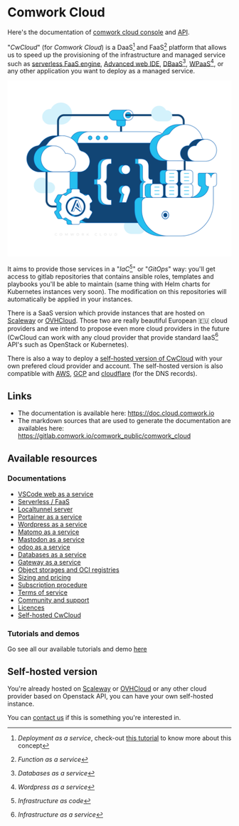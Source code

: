 # Comwork Cloud

Here's the documentation of [comwork cloud console](https://cloud.comwork.io) and [API](https://cloud-api.comwork.io).

"_CwCloud_" (for _Comwork Cloud_) is a DaaS[^1] and FaaS[^2] platform that allows us to speed up the provisioning of the infrastructure and managed service such as [serverless FaaS engine](./serverless.md), [Advanced web IDE](./code.md), [DBaaS](./dbaas.md)[^3], [WPaaS](./wpaas.md)[^4], or any other application you want to deploy as a managed service.

![cloud_bg](./img/cloud_bg.png)

It aims to provide those services in a "_IaC_[^5]" or "_GitOps_" way: you'll get access to gitlab repositories that contains ansible roles, templates and playbooks you'll be able to maintain (same thing with Helm charts for Kubernetes instances very soon). The modification on this repositories will automatically be applied in your instances.

There is a SaaS version which provide instances that are hosted on [Scaleway](https://www.scaleway.com) or [OVHCloud](https://www.ovhcloud.com). Those two are really beautiful European 🇪🇺 cloud providers and we intend to propose even more cloud providers in the future (CwCloud can work with any cloud provider that provide standard IaaS[^6] API's such as OpenStack or Kubernetes).

There is also a way to deploy a [self-hosted version of CwCloud](./tutorials/selfhosted.md) with your own prefered cloud provider and account. The self-hosted version is also compatible with [AWS](https://aws.amazon.com), [GCP](https://cloud.google.com) and [cloudflare](https://www.cloudflare.com) (for the DNS records).

[^1]: _Deployment as a service_, check-out [this tutorial](./tutorials/daas.md) to know more about this concept
[^2]: _Function as a service_
[^3]: _Databases as a service_
[^4]: _Wordpress as a service_
[^5]: _Infrastructure as code_
[^6]: _Infrastructure as a service_

## Links

* The documentation is available here: https://doc.cloud.comwork.io
* The markdown sources that are used to generate the documentation are availables here: https://gitlab.comwork.io/comwork_public/comwork_cloud

## Available resources

### Documentations

* [VSCode web as a service](./code.md)
* [Serverless / FaaS](./serverless.md)
* [Localtunnel server](./localtunnel.md)
* [Portainer as a service](./portainer.md)
* [Wordpress as a service](./wpaas.md)
* [Matomo as a service](./matomo.md)
* [Mastodon as a service](./mastodon.md)
* [odoo as a service](./odoo.md)
* [Databases as a service](./dbaas.md)
* [Gateway as a service](./vps.md)
* [Object storages and OCI registries](./storage.md)
* [Sizing and pricing](./sizing_pricing.md)
* [Subscription procedure](./subscription.md)
* [Terms of service](./terms.md)
* [Community and support](./community.md)
* [Licences](./licences.md)
* [Self-hosted CwCloud](./selfhosted.md)

### Tutorials and demos

Go see all our available tutorials and demo [here](./tutorials/README.md)

## Self-hosted version

You're already hosted on [Scaleway](https://www.scaleway.com) or [OVHCloud](https://www.ovhcloud.com) or any other cloud provider based on Openstack API, you can have your own self-hosted instance.

You can [contact us](./subscription.md) if this is something you're interested in.